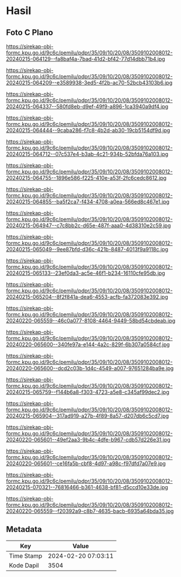 # Hasil

## Foto C Plano

https://sirekap-obj-formc.kpu.go.id/9c6c/pemilu/pdpr/35/09/10/20/08/3509102008012-20240215-064129--fa8baf4a-7bad-41d2-bf42-77d14dbb71b4.jpg

https://sirekap-obj-formc.kpu.go.id/9c6c/pemilu/pdpr/35/09/10/20/08/3509102008012-20240215-064209--e3589938-3ed5-4f2b-ac70-52bcb43103b6.jpg

https://sirekap-obj-formc.kpu.go.id/9c6c/pemilu/pdpr/35/09/10/20/08/3509102008012-20240215-064337--580fd8eb-d9ef-49f9-a896-1ca3940a9df4.jpg

https://sirekap-obj-formc.kpu.go.id/9c6c/pemilu/pdpr/35/09/10/20/08/3509102008012-20240215-064444--9caba286-f7c8-4b2d-ab30-19cb5154df9d.jpg

https://sirekap-obj-formc.kpu.go.id/9c6c/pemilu/pdpr/35/09/10/20/08/3509102008012-20240215-064712--07c537e4-b3ab-4c21-934b-52bfda76a103.jpg

https://sirekap-obj-formc.kpu.go.id/9c6c/pemilu/pdpr/35/09/10/20/08/3509102008012-20240215-064755--1896e586-f225-410e-a53f-2fc6cedc8612.jpg

https://sirekap-obj-formc.kpu.go.id/9c6c/pemilu/pdpr/35/09/10/20/08/3509102008012-20240215-064855--ba5f2ca7-f434-4708-a0ea-566ed8c467e1.jpg

https://sirekap-obj-formc.kpu.go.id/9c6c/pemilu/pdpr/35/09/10/20/08/3509102008012-20240215-064947--c7c8bb2c-d65e-487f-aaa0-4d38310e2c59.jpg

https://sirekap-obj-formc.kpu.go.id/9c6c/pemilu/pdpr/35/09/10/20/08/3509102008012-20240215-065049--9ee87bfd-d36c-421b-8487-4013f9a9118c.jpg

https://sirekap-obj-formc.kpu.go.id/9c6c/pemilu/pdpr/35/09/10/20/08/3509102008012-20240215-065133--23ef0da3-ac5e-46f1-b234-16110cfe95db.jpg

https://sirekap-obj-formc.kpu.go.id/9c6c/pemilu/pdpr/35/09/10/20/08/3509102008012-20240215-065204--8f2f841a-dea6-4553-acfb-fa372083e392.jpg

https://sirekap-obj-formc.kpu.go.id/9c6c/pemilu/pdpr/35/09/10/20/08/3509102008012-20240220-065559--46c0a077-8108-4464-9449-58bd54cbdeab.jpg

https://sirekap-obj-formc.kpu.go.id/9c6c/pemilu/pdpr/35/09/10/20/08/3509102008012-20240220-065600--340fe97a-e144-4a2c-829f-6b307a0584cf.jpg

https://sirekap-obj-formc.kpu.go.id/9c6c/pemilu/pdpr/35/09/10/20/08/3509102008012-20240220-065600--dcd2c03b-1d4c-4549-a007-97651284ba9e.jpg

https://sirekap-obj-formc.kpu.go.id/9c6c/pemilu/pdpr/35/09/10/20/08/3509102008012-20240215-065759--f144b6a8-f303-4723-a5e8-c345af99dec2.jpg

https://sirekap-obj-formc.kpu.go.id/9c6c/pemilu/pdpr/35/09/10/20/08/3509102008012-20240215-065904--317ad919-a27b-4f89-8a57-d207db6c5cd7.jpg

https://sirekap-obj-formc.kpu.go.id/9c6c/pemilu/pdpr/35/09/10/20/08/3509102008012-20240220-065601--49ef2aa3-9b4c-4dfe-b967-cdb57d226e31.jpg

https://sirekap-obj-formc.kpu.go.id/9c6c/pemilu/pdpr/35/09/10/20/08/3509102008012-20240220-065601--ce16fa5b-cbf8-4d97-a98c-f97dfd7a07e9.jpg

https://sirekap-obj-formc.kpu.go.id/9c6c/pemilu/pdpr/35/09/10/20/08/3509102008012-20240215-070321--76816466-b361-4638-bf81-d5ccd10e33de.jpg

https://sirekap-obj-formc.kpu.go.id/9c6c/pemilu/pdpr/35/09/10/20/08/3509102008012-20240220-065559--f20392a9-c8b7-4635-bacb-6935a64bda35.jpg


## Metadata

| Key        | Value               |
| ---------- | ------------------- |
| Time Stamp | 2024-02-20 07:03:11 |
| Kode Dapil | 3504                |



